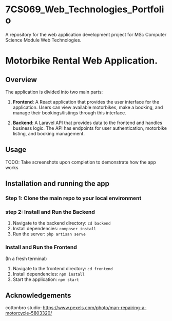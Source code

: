 # 7CS069_Web_Technologies_Portfolio
A repository for the web application development project for MSc Computer Science Module Web Technologies.

# Motorbike Rental Web Application. 

## Overview

The application is divided into two main parts:

1. **Frontend**: A React application that provides the user interface for the application. Users can view available motorbikes, make a booking, and manage their bookings/listings through this interface.

2. **Backend**: A Laravel API that provides data to the frontend and handles business logic. The API has endpoints for user authentication, motorbike listing, and booking management.

## Usage

TODO: Take screenshots upon completion to demonstrate how the app works

## Installation and running the app

### Step 1: Clone the main repo to your local environment

### step 2: Install and Run the Backend

1. Navigate to the backend directory: `cd backend`
2. Install dependencies: `composer install`
3. Run the server: `php artisan serve`

### Install and Run the Frontend
(In a fresh terminal)

1. Navigate to the frontend directory: `cd frontend`
2. Install dependencies: `npm install`
3. Start the application: `npm start`

## Acknowledgements

cottonbro studio: https://www.pexels.com/photo/man-repairing-a-motorcycle-5803320/
